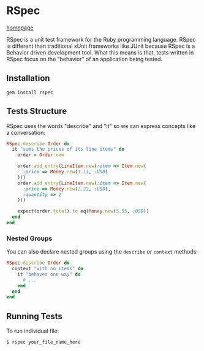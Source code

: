 # RSpec

[homepage](https://rspec.info)

RSpec is a unit test framework for the Ruby programming language. RSpec is different than traditional xUnit frameworks like JUnit because RSpec is a Behavior driven development tool. What this means is that, tests written in RSpec focus on the “behavior” of an application being tested.



## Installation

````shell
gem install rspec
````



## Tests Structure

RSpec uses the words "describe" and "it" so we can express concepts like a conversation:

```ruby
RSpec.describe Order do
  it "sums the prices of its line items" do
    order = Order.new

    order.add_entry(LineItem.new(:item => Item.new(
      :price => Money.new(1.11, :USD)
    )))
    order.add_entry(LineItem.new(:item => Item.new(
      :price => Money.new(2.22, :USD),
      :quantity => 2
    )))

    expect(order.total).to eq(Money.new(5.55, :USD))
  end
end
```

### Nested Groups

You can also declare nested groups using the `describe` or `context` methods:

```ruby
RSpec.describe Order do
  context "with no items" do
    it "behaves one way" do
      # ...
    end
  end
end
```



## Running Tests

To run individual file:

````shell
$ rspec your_file_name_here
````

